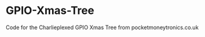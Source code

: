 GPIO-Xmas-Tree
==============

Code for the Charlieplexed GPIO Xmas Tree from pocketmoneytronics.co.uk

